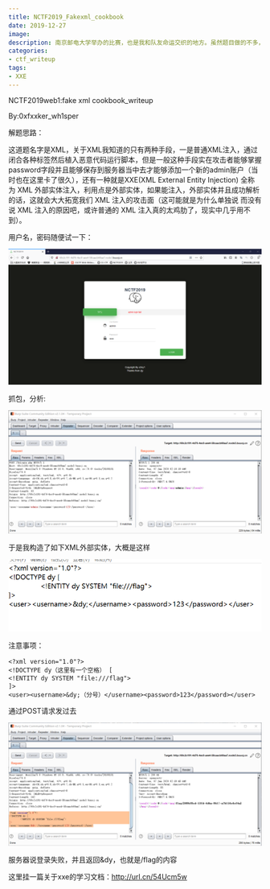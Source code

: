 ```yaml
---
title: NCTF2019_Fakexml_cookbook
date: 2019-12-27
image: 
description: 南京邮电大学举办的比赛，也是我和队友命运交织的地方。虽然题目做的不多，但是这场比赛深深的影响到了我，让我爱上了web安全
categories: 
- ctf_writeup
tags:
- XXE
---
```


NCTF2019web1:fake xml cookbook_writeup

By:0xfxxker_wh1sper

解题思路：

这道题名字是XML，关于XML我知道的只有两种手段，一是普通XML注入，通过闭合各种标签然后植入恶意代码运行脚本，但是一般这种手段实在攻击者能够掌握password字段并且能够保存到服务器当中去才能够添加一个新的admin账户（当时也在这里卡了很久），还有一种就是XXE(XML External Entity Injection) 全称为 XML 外部实体注入，利用点是外部实体，如果能注入，外部实体并且成功解析的话，这就会大大拓宽我们 XML 注入的攻击面（这可能就是为什么单独说 而没有说 XML 注入的原因吧，或许普通的 XML 注入真的太鸡肋了，现实中几乎用不到）。

用户名，密码随便试一下：

![img](https://raw.githubusercontent.com/Anthem-whisper/imgbed/master/img/20210120164837.png)

抓包，分析:

![img](https://raw.githubusercontent.com/Anthem-whisper/imgbed/master/img/20210120164848.png)

于是我构造了如下XML外部实体，大概是这样

![img](https://raw.githubusercontent.com/Anthem-whisper/imgbed/master/img/20210120164909.png)

注意事项：
```
<?xml version="1.0"?>
<!DOCTYPE dy（这里有一个空格） [
<!ENTITY dy SYSTEM "file:///flag">
]>
<user><username>&dy;（分号）</username><password>123</password></user>
```
通过POST请求发过去

![img](https://raw.githubusercontent.com/Anthem-whisper/imgbed/master/img/20210120164914.png)

服务器说登录失败，并且返回&dy，也就是/flag的内容

这里挂一篇关于xxe的学习文档：http://url.cn/54Ucm5w
